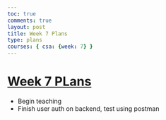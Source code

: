```yaml
---
toc: true
comments: true
layout: post
title: Week 7 Plans
type: plans
courses: { csa: {week: 7} }
---
```


# [Week 7 PLans](https://rohinsood.github.io/csa//2023/09/04/Week-3-Plans.html)
- Begin teaching
- Finish user auth on backend, test using postman